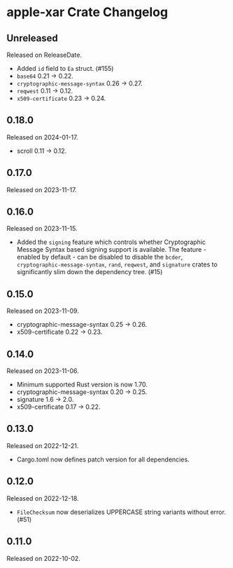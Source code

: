 # apple-xar Crate Changelog

<!-- next-header -->

## Unreleased

Released on ReleaseDate.

* Added `id` field to `Ea` struct. (#155)
* `base64` 0.21 -> 0.22.
* `cryptographic-message-syntax` 0.26 -> 0.27.
* `reqwest` 0.11 -> 0.12.
* `x509-certificate` 0.23 -> 0.24.

## 0.18.0

Released on 2024-01-17.

* scroll 0.11 -> 0.12.

## 0.17.0

Released on 2023-11-17.

## 0.16.0

Released on 2023-11-15.

* Added the `signing` feature which controls whether Cryptographic
  Message Syntax based signing support is available. The feature -
  enabled by default - can be disabled to disable the `bcder`,
  `cryptographic-message-syntax`, `rand`, `reqwest`, and `signature`
  crates to significantly slim down the dependency tree. (#15)

## 0.15.0

Released on 2023-11-09.

* cryptographic-message-syntax 0.25 -> 0.26.
* x509-certificate 0.22 -> 0.23.

## 0.14.0

Released on 2023-11-06.

* Minimum supported Rust version is now 1.70.
* cryptographic-message-syntax 0.20 -> 0.25.
* signature 1.6 -> 2.0.
* x509-certificate 0.17 -> 0.22.

## 0.13.0

Released on 2022-12-21.

* Cargo.toml now defines patch version for all dependencies.

## 0.12.0

Released on 2022-12-18.

* `FileChecksum` now deserializes UPPERCASE string variants without
  error. (#51)

## 0.11.0

Released on 2022-10-02.
